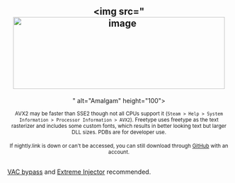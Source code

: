<div align="center">

  ## <img src="<img width="478" height="163" alt="image" src="https://github.com/user-attachments/assets/a6b04899-53b8-41a3-9483-12511ecda53f" />
" alt="Amalgam" height="100">


  
  <sub>AVX2 may be faster than SSE2 though not all CPUs support it (`Steam > Help > System Information > Processor Information > AVX2`). Freetype uses freetype as the text rasterizer and includes some custom fonts, which results in better looking text but larger DLL sizes. PDBs are for developer use. </sub>
  <br><br>
  <sub>If nightly.link is down or can't be accessed, you can still download through [GitHub](https://github.com/rei-2/Amalgam/actions) with an account. </sub>

</div>

##

[VAC bypass](https://github.com/danielkrupinski/VAC-Bypass-Loader) and [Extreme Injector](https://github.com/master131/ExtremeInjector/releases/tag/v3.7.3) recommended. 


